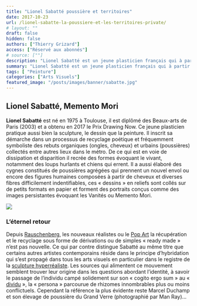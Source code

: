 ```yaml
---
title: "Lionel Sabatté poussière et territoires"
date: 2017-10-23
url: /lionel-sabatte-la-poussiere-et-les-territoires-private/
# layout: ""
draft: false
hidden: false
authors: ["Thierry Grizard"]
access: ["Réservé aux abonnés"]
# source: [""]
description: "Lionel Sabatté est un jeune plasticien français qui à partir de rebuts organiques et urbains recrée un bestiaire fantastique et hanté par ce qui reste"
summary: "Lionel Sabatté est un jeune plasticien français qui à partir de rebuts organiques et urbains recrée un bestiaire fantastique et hanté par ce qui reste"
tags: [ "Peinture"]
categories: ["Arts Visuels"]
featured_image: "/posts/images/banner/sabatte.jpg"
---
```

## Lionel Sabatté, Memento Mori

**Lionel Sabatté** est né en 1975 à Toulouse, il est diplômé des Beaux-arts de Paris (2003) et a obtenu en 2017 le Prix Drawing Now. Ce jeune plasticien pratique aussi bien la sculpture, le dessin que la peinture. Il inscrit sa démarche dans un processus de recyclage poétique et fréquemment symboliste des rebuts organiques (ongles, cheveux) et urbains (poussières) collectés entre autres lieux dans le métro. De ce qui est en voie de dissipation et disparition il recrée des formes évoquant le vivant, notamment des loups hurlants et chiens qui errent. Il a aussi élaboré des cygnes constitués de poussières agrégées qui prennent un nouvel envol ou encore des figures humaines composées à partir de cheveux et diverses fibres difficilement indentifiables, ces « dessins » en reliefs sont collés sur de petits formats en papier et forment des portraits conçus comme des images persistantes évoquant les Vanités ou Memento Mori.

![](/posts/images/sabatte/lionel-sabatte-art-contemporain-exposition-Drawing-Now-sculpture-artiste-peintre-dessinn-installation.017-5.jpg)

### L’éternel retour

Depuis [Rauschenberg](/robert-rauschenberg-vaporous-fantasies/), les nouveaux réalistes ou le [Pop Art](/art-et-ironie/) la récupération et le recyclage sous forme de dérivations ou de simples « ready made » n’est pas nouvelle. Ce qui par contre distingue Sabatté au même titre que certains autres artistes contemporains réside dans le principe d’hybridation qui s’est propagé dans tous les arts visuels en particulier dans le registre de la [sculpture hyperréaliste](/art-et-monstre-sculpture/). Les sources qui alimentent ce mouvement semblent trouver leur origine dans les questions abordant l’identité, à savoir le passage de l’individu campé solidement sur son « cogito ergo sum » au « [dividu](/antony-gormley-second-body-les-corps-abstraits/) », la « persona » parcourue de rhizomes innombrables plus ou moins conflictuels. Cependant la référence la plus évidente reste Marcel Duchamp et son élevage de poussière du Grand Verre (photographié par Man Ray)...